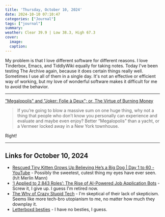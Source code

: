 ```yaml
---
title: 'Thursday, October 10, 2024'
date: 2024-10-10 07:10:47
categories: ["Journal"]
tags: ["journal"]
summary: 
weather: Clear 39.9 | Low 38.3, High 67.3
cover: 
  image: 
  caption: 
---
```


My problem is that I love different software for different reasons. I love Tinderbox, Emacs, and TiddlyWiki equally for taking notes. Today I've been testing The Archive again, because it does certain things really well. Sometimes I use all of them in a single day. It's not an effective or efficient way of working, but my love of wonderful software makes it difficult for me to avoid the behavior.

----

["Megalopolis" and "Joker: Folie à Deux"; or, The Virtue of Burning Money](https://www.rogerebert.com/features/megalopolis-and-joker-folie-a-deux-or-the-virtue-of-burning-money)
> If you’re going to blow a massive sum on one huge thing, why not a thing that people who don’t know you personally can experience and evaluate and maybe even enjoy? Better “Megalopolis” than a yacht, or a Vermeer locked away in a New York townhouse.

Right!

----

## Links for October 10, 2024

- [Rescued Tiny Kitten Grows Up Believing He’s a Big Dog | Day 1 to 60 - YouTube](https://www.youtube.com/watch?v=6hlW0W03_pA) - Possibly the sweetest, cutest thing my eyes have ever seen. (h/t Merlin Mann)
- [‘I Applied to 2,843 Roles’: The Rise of AI-Powered Job Application Bots](https://www.404media.co/i-applied-to-2-843-roles-the-rise-of-ai-powered-job-application-bots/) - Screw it, I give up. I guess I'm retired now.
- [The Why of Crazy Stupid Tech](https://crazystupidtech.com/archive/the-why-of-crazy-stupid-tech/) - I'm skeptical of their lack of skepticism. Seems like more tech-bro utopianism to me, no matter how much they downplay it.
- [Letterboxd besties](https://letterboxd-besties.glitch.me/) - I have no besties, I guess.

